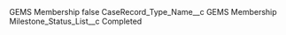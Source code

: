 <?xml version="1.0" encoding="UTF-8"?>
<CustomMetadata xmlns="http://soap.sforce.com/2006/04/metadata" xmlns:xsi="http://www.w3.org/2001/XMLSchema-instance" xmlns:xsd="http://www.w3.org/2001/XMLSchema">
    <label>GEMS Membership</label>
    <protected>false</protected>
    <values>
        <field>CaseRecord_Type_Name__c</field>
        <value xsi:type="xsd:string">GEMS Membership</value>
    </values>
    <values>
        <field>Milestone_Status_List__c</field>
        <value xsi:type="xsd:string">Completed</value>
    </values>
</CustomMetadata>
